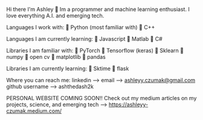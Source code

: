 Hi there I'm Ashley 👋
Im a programmer and machine learning enthusiast. I love everything A.I. and emerging tech.

Languages I work with:
💫 Python (most familiar with)
💫 C++ 

Languages I am currently learning:
💫 Javascript 
💫 Matlab
💫 C#

Libraries I am familiar with:
💫 PyTorch
💫 Tensorflow (keras)
💫 Sklearn
💫 numpy 
💫 open cv
💫 matplotlib
💫 pandas

Libraries I am currently learning:
💫 Sktime 
💫 flask

Where you can reach me:
linkedin --> 
email --> ashleyy.czumak@gmail.com
github username --> ashthedash2k

PERSONAL WEBSITE COMING SOON!!
Check out my medium articles on my projects, science, and emerging tech --> https://ashleyy-czumak.medium.com/
